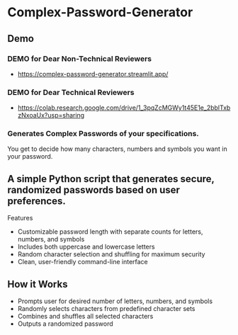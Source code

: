 # Complex-Password-Generator
## Demo
### DEMO for Dear Non-Technical Reviewers
- https://complex-password-generator.streamlit.app/
### DEMO for Dear Technical Reviewers
- https://colab.research.google.com/drive/1_3pqZcMGWy1t45E1e_2bblTxbzNxoaUx?usp=sharing

### Generates Complex Passwords of your specifications. 
You get to decide how many characters, numbers and symbols you want in your password.

## A simple Python script that generates secure, randomized passwords based on user preferences.
Features

- Customizable password length with separate counts for letters, numbers, and symbols
- Includes both uppercase and lowercase letters
- Random character selection and shuffling for maximum security
- Clean, user-friendly command-line interface

## How it Works

- Prompts user for desired number of letters, numbers, and symbols
- Randomly selects characters from predefined character sets
- Combines and shuffles all selected characters
- Outputs a randomized password
